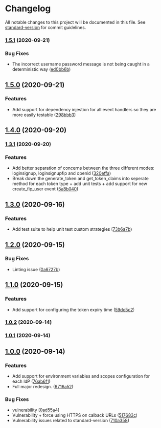 # Changelog

All notable changes to this project will be documented in this file. See [standard-version](https://github.com/conventional-changelog/standard-version) for commit guidelines.

### [1.5.1](https://github.com/nicolasdao/userin/compare/v1.5.0...v1.5.1) (2020-09-21)


### Bug Fixes

* The incorrect username password message is not being caught in a deterministic way ([ed0bb6b](https://github.com/nicolasdao/userin/commit/ed0bb6b70dd788daba68962844081e499268f6a1))

## [1.5.0](https://github.com/nicolasdao/userin/compare/v1.4.0...v1.5.0) (2020-09-21)


### Features

* Add support for dependency injestion for all event handlers so they are more easily testable ([298bbb3](https://github.com/nicolasdao/userin/commit/298bbb3fac8d78db0a7854de7a64f43a0e9e0a3e))

## [1.4.0](https://github.com/nicolasdao/userin/compare/v1.3.1...v1.4.0) (2020-09-20)

### [1.3.1](https://github.com/nicolasdao/userin/compare/v1.3.0...v1.3.1) (2020-09-20)


### Features

* Add better separation of concerns between the three different modes: loginsignup, loginsignupfip and openid ([320effa](https://github.com/nicolasdao/userin/commit/320effa6043d86bc27ccaf2f078744b8958afe5b))
* Break down the generate_token and get_token_claims into seperate method for each token type + add unit tests + add support for new create_fip_user event ([5a8b040](https://github.com/nicolasdao/userin/commit/5a8b04016b4951c603513f3235bc9e4234833b95))

## [1.3.0](https://github.com/nicolasdao/userin/compare/v1.2.0...v1.3.0) (2020-09-16)


### Features

* Add test suite to help unit test custom strategies ([73b6a7b](https://github.com/nicolasdao/userin/commit/73b6a7bc75998203e51b4950071443f2f1cdf399))

## [1.2.0](https://github.com/nicolasdao/userin/compare/v1.1.0...v1.2.0) (2020-09-15)


### Bug Fixes

* Linting issue ([0a6727b](https://github.com/nicolasdao/userin/commit/0a6727b8088e4a46a70ffc94bc0ee39df6759f63))

## [1.1.0](https://github.com/nicolasdao/userin/compare/v1.0.2...v1.1.0) (2020-09-15)


### Features

* Add support for configuring the token expiry time ([59dc5c2](https://github.com/nicolasdao/userin/commit/59dc5c2653867879e1f4de3a0b0dd9f2532d94ef))

### [1.0.2](https://github.com/nicolasdao/userin/compare/v1.0.1...v1.0.2) (2020-09-14)

### [1.0.1](https://github.com/nicolasdao/userin-core/compare/v1.0.0...v1.0.1) (2020-09-14)

## [1.0.0](https://github.com/nicolasdao/userin-core/compare/v0.1.3...v1.0.0) (2020-09-14)


### Features

* Add support for environment variables and scopes configuration for each IdP ([76ab6f1](https://github.com/nicolasdao/userin-core/commit/76ab6f17638b7794168a2aceaeff5b1bd04b0916))
* Full major redesign. ([6716a52](https://github.com/nicolasdao/userin-core/commit/6716a5219a2a1703747a820fb07006012a5dd083))


### Bug Fixes

* vulnerability ([0ad55a4](https://github.com/nicolasdao/userin-core/commit/0ad55a42b532207de5cd5378e1e5cc3395883f31))
* Vulnerability + force using HTTPS on calback URLs ([517683c](https://github.com/nicolasdao/userin-core/commit/517683c7d7c3b8f935b9eba5c685b9723e0bd66f))
* Vulnerability issues related to standard-version ([710a358](https://github.com/nicolasdao/userin-core/commit/710a358fbd53256929e84c0830503d47cff73412))

